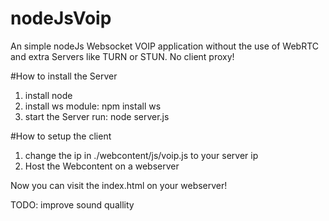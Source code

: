 # nodeJsVoip
An simple nodeJs Websocket VOIP application without the use of WebRTC and extra Servers like TURN or STUN. No client proxy!

#How to install the Server
1. install node
2. install ws module: npm install ws
3. start the Server run: node server.js

#How to setup the client
1. change the ip in ./webcontent/js/voip.js to your server ip
2. Host the Webcontent on a webserver

Now you can visit the index.html on your webserver!


TODO: improve sound quallity
